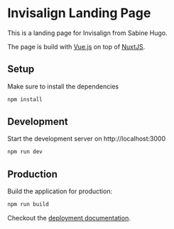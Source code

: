 # Invisalign Landing Page

This is a landing page for Invisalign from Sabine Hugo.

The page is build with [Vue.js](https://vuejs.org/) on top of  [NuxtJS](https://v3.nuxtjs.org).

## Setup

Make sure to install the dependencies

```bash
npm install
```

## Development

Start the development server on http://localhost:3000

```bash
npm run dev
```

## Production

Build the application for production:

```bash
npm run build
```

Checkout the [deployment documentation](https://v3.nuxtjs.org/docs/deployment).
